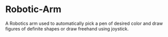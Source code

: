 # Robotic-Arm
A Robotics arm used to automatically pick a pen of desired color and draw figures of definite shapes or draw freehand using joystick.
